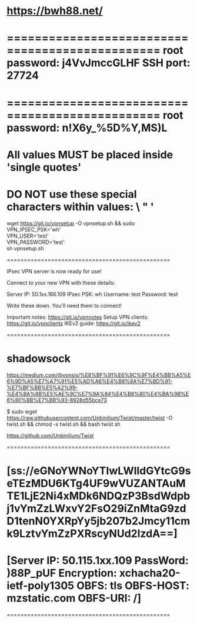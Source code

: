 # https://bwh88.net/
================================================
root password: j4VvJmccGLHF
SSH port: 27724
================================================

================================================
root password: n!X6y_%5D%Y,MS)L
================================================


# All values MUST be placed inside 'single quotes'
# DO NOT use these special characters within values: \ " '
wget https://git.io/vpnsetup -O vpnsetup.sh && sudo \
VPN_IPSEC_PSK='wh' \
VPN_USER='test' \
VPN_PASSWORD='test' \
sh vpnsetup.sh


================================================

IPsec VPN server is now ready for use!

Connect to your new VPN with these details:

Server IP: 50.1xx.166.109
IPsec PSK: wh
Username: test
Password: test

Write these down. You'll need them to connect!

Important notes:   https://git.io/vpnnotes
Setup VPN clients: https://git.io/vpnclients
IKEv2 guide:       https://git.io/ikev2

================================================


# shadowsock
  https://medium.com/@vonsis/%E8%BF%91%E6%9C%9F%E4%BB%A5%E6%9D%A5%E7%A7%91%E5%AD%A6%E4%B8%8A%E7%BD%91-%E7%BF%BB%E5%A2%99-%E4%BA%8B%E5%AE%9C%E7%9A%84%E4%B8%80%E4%BA%9B%E6%80%BB%E7%BB%93-8928d55bce73

  $ sudo wget https://raw.githubusercontent.com/Unbinilium/Twist/master/twist -O twist.sh && chmod -x twist.sh && bash twist.sh

  https://github.com/Unbinilium/Twist


================================================
# [ss://eGNoYWNoYTIwLWlldGYtcG9seTEzMDU6KTg4UF9wVUZANTAuMTE1LjE2Ni4xMDk6NDQzP3BsdWdpbj1vYmZzLWxvY2FsO29iZnMtaG9zdD1tenN0YXRpYy5jb207b2Jmcy11cmk9LztvYmZzPXRscyNUd2lzdA==]
# [Server IP: 50.115.1xx.109 PassWord: )88P_pUF Encryption: xchacha20-ietf-poly1305 OBFS: tls OBFS-HOST: mzstatic.com OBFS-URI: /]
================================================















